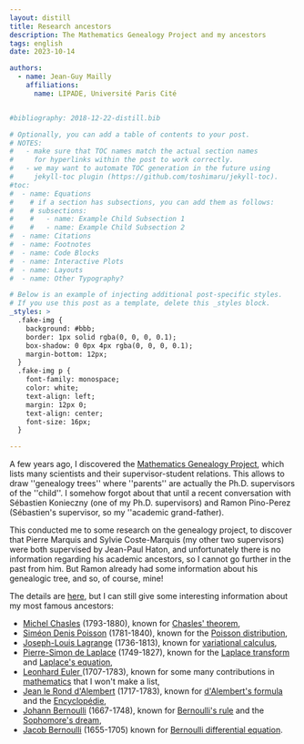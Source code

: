 ```yaml
---
layout: distill
title: Research ancestors
description: The Mathematics Genealogy Project and my ancestors
tags: english
date: 2023-10-14

authors:
  - name: Jean-Guy Mailly
    affiliations:
      name: LIPADE, Université Paris Cité


#bibliography: 2018-12-22-distill.bib

# Optionally, you can add a table of contents to your post.
# NOTES:
#   - make sure that TOC names match the actual section names
#     for hyperlinks within the post to work correctly.
#   - we may want to automate TOC generation in the future using
#     jekyll-toc plugin (https://github.com/toshimaru/jekyll-toc).
#toc:
#  - name: Equations
#    # if a section has subsections, you can add them as follows:
#    # subsections:
#    #   - name: Example Child Subsection 1
#    #   - name: Example Child Subsection 2
#  - name: Citations
#  - name: Footnotes
#  - name: Code Blocks
#  - name: Interactive Plots
#  - name: Layouts
#  - name: Other Typography?

# Below is an example of injecting additional post-specific styles.
# If you use this post as a template, delete this _styles block.
_styles: >
  .fake-img {
    background: #bbb;
    border: 1px solid rgba(0, 0, 0, 0.1);
    box-shadow: 0 0px 4px rgba(0, 0, 0, 0.1);
    margin-bottom: 12px;
  }
  .fake-img p {
    font-family: monospace;
    color: white;
    text-align: left;
    margin: 12px 0;
    text-align: center;
    font-size: 16px;
  }

---
```


A few years ago, I discovered the
[Mathematics Genealogy Project](https://genealogy.math.ndsu.nodak.edu/),
which lists many scientists and their supervisor-student
relations. This allows to draw ''genealogy trees'' where ''parents''
are actually the Ph.D. supervisors of the ''child''. I somehow forgot
about that until a recent conversation with Sébastien Konieczny (one
of my Ph.D. supervisors) and Ramon Pino-Perez (Sébastien's supervisor,
so my ''academic grand-father).

This conducted me to some research on the genealogy project, to
discover that Pierre Marquis and Sylvie Coste-Marquis (my other two supervisors) were both
supervised by Jean-Paul Haton, and unfortunately there is no
information regarding his academic ancestors, so I cannot go further
in the past from him. But Ramon already had some information about his
genealogic tree, and so, of course, mine!

The details are [here](/assets/pdf/genealogy-graph-ramon.pdf), but I
can still give some interesting information about my most famous
ancestors:
- [Michel Chasles](https://en.wikipedia.org/wiki/Michel_Chasles)
  (1793-1880), known for
  [Chasles' theorem](https://en.wikipedia.org/wiki/Chasles%27_theorem_(gravitation)),
- [Siméon Denis Poisson](https://en.wikipedia.org/wiki/Siméon_Denis_Poisson)
  (1781-1840), known for the [Poisson distribution](https://en.wikipedia.org/wiki/Poisson_distribution),
- [Joseph-Louis Lagrange](https://en.wikipedia.org/wiki/Joseph-Louis_Lagrange)
  (1736-1813), known for
  [variational calculus](https://en.wikipedia.org/wiki/Calculus_of_variations),
- [Pierre-Simon de Laplace](https://en.wikipedia.org/wiki/Pierre-Simon_de_Laplace)
  (1749-1827), known for the
  [Laplace transform](https://en.wikipedia.org/wiki/Laplace_transform)
  and [Laplace's equation](https://en.wikipedia.org/wiki/Laplace%27s_equation),
- [Leonhard Euler ](https://en.wikipedia.org/wiki/Leonhard_Euler)
  (1707-1783), known for some many contributions in
  [mathematics](https://en.wikipedia.org/wiki/Contributions_of_Leonhard_Euler_to_mathematics)
  that I won't make a list,
- [Jean le Rond d'Alembert](https://en.wikipedia.org/wiki/Jean_le_Rond_d%27Alembert)
  (1717-1783), known for
  [d'Alembert's formula](https://en.wikipedia.org/wiki/D%27Alembert%27s_formula)
  and the [Encyclopédie](https://en.wikipedia.org/wiki/Encyclopédie),
- [Johann Bernoulli](https://en.wikipedia.org/wiki/Johann_Bernoulli)
  (1667-1748), known for
  [Bernoulli's rule](https://en.wikipedia.org/wiki/L%27Hôpital%27s_rule)
  and the
  [Sophomore's dream](https://en.wikipedia.org/wiki/Sophomore%27s_dream),
- [Jacob Bernoulli](https://en.wikipedia.org/wiki/Jacob_Bernoulli) (1655-1705) known for [Bernoulli differential equation](https://en.wikipedia.org/wiki/Bernoulli_differential_equation).
